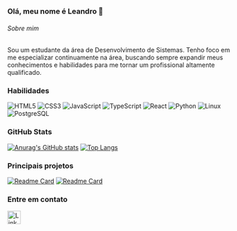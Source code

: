 ### Olá, meu nome é Leandro 👋

###### Sobre mim
  Sou um estudante da área de Desenvolvimento de Sistemas. Tenho foco em me especializar continuamente na área, buscando sempre expandir meus conhecimentos e habilidades para me tornar um profissional altamente qualificado.

### Habilidades

![HTML5](https://img.shields.io/badge/HTML5-E34F26?style=for-the-badge&logo=html5&logoColor=white)
![CSS3](https://img.shields.io/badge/CSS3-1572B6?style=for-the-badge&logo=css3&logoColor=white)
![JavaScript](https://img.shields.io/badge/JavaScript-F7DF1E?style=for-the-badge&logo=javascript&logoColor=black)
![TypeScript](https://img.shields.io/badge/TypeScript-3178C6?style=for-the-badge&logo=typescript&logoColor=white)
![React](https://img.shields.io/badge/React-20232A?style=for-the-badge&logo=react&logoColor=61DAFB)
![Python](https://img.shields.io/badge/Python-FFD43B?style=for-the-badge&logo=python&logoColor=blue)
![Linux](https://img.shields.io/badge/Linux-FCC624?style=for-the-badge&logo=linux&logoColor=black)
![PostgreSQL](https://img.shields.io/badge/PostgreSQL-4169E1?style=for-the-badge&logo=postgresql&logoColor=white)

### GitHub Stats

[![Anurag's GitHub stats](https://github-readme-stats.vercel.app/api?username=leandrosousaljs&show_icons=true&theme=dark)](https://github.com/anuraghazra/github-readme-stats)
[![Top Langs](https://github-readme-stats.vercel.app/api/top-langs/?username=leandrosousaljs&layout=compact&theme=dark)](https://github.com/anuraghazra/github-readme-stats)

### Principais projetos

[![Readme Card](https://github-readme-stats.vercel.app/api/pin/?username=leandrosousaljs&repo=eplay&theme=dark)](https://github.com/leandrosousaljs/eplay)
[![Readme Card](https://github-readme-stats.vercel.app/api/pin/?username=leandrosousaljs&repo=efood&theme=dark)](https://github.com/leandrosousaljs/efood)

### Entre em contato

[<img src='https://img.shields.io/badge/LinkedIn-0077B5?style=for-the-badge&logo=linkedin&logoColor=white' alt='Linkedin' height='30'>](https://www.linkedin.com/in/leandrosousaljs/)
